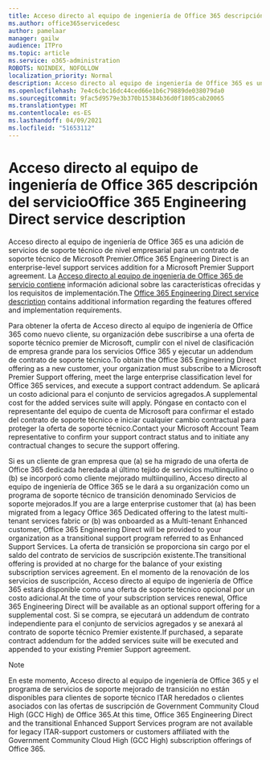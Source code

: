 ```yaml
---
title: Acceso directo al equipo de ingeniería de Office 365 descripción del servicio
ms.author: office365servicedesc
author: pamelaar
manager: gailw
audience: ITPro
ms.topic: article
ms.service: o365-administration
ROBOTS: NOINDEX, NOFOLLOW
localization_priority: Normal
description: Acceso directo al equipo de ingeniería de Office 365 es una adición de servicios de soporte técnico de nivel empresarial para un contrato de soporte técnico de Microsoft Premier. La Acceso directo al equipo de ingeniería de Office 365 de servicio contiene información adicional sobre las características ofrecidas y los requisitos de implementación.
ms.openlocfilehash: 7e4c6cbc16dc44ced66e1b6c79889de038079da0
ms.sourcegitcommit: 9fac5d9579e3b370b15384b36d0f1805cab20065
ms.translationtype: MT
ms.contentlocale: es-ES
ms.lasthandoff: 04/09/2021
ms.locfileid: "51653112"
---
```

# <a name="office-365-engineering-direct-service-description"></a><span data-ttu-id="9f7a6-104">Acceso directo al equipo de ingeniería de Office 365 descripción del servicio</span><span class="sxs-lookup"><span data-stu-id="9f7a6-104">Office 365 Engineering Direct service description</span></span>

<span data-ttu-id="9f7a6-105">Acceso directo al equipo de ingeniería de Office 365 es una adición de servicios de soporte técnico de nivel empresarial para un contrato de soporte técnico de Microsoft Premier.</span><span class="sxs-lookup"><span data-stu-id="9f7a6-105">Office 365 Engineering Direct is an enterprise-level support services addition for a Microsoft Premier Support agreement.</span></span> <span data-ttu-id="9f7a6-106">La [Acceso directo al equipo de ingeniería de Office 365 de servicio contiene](https://github.com/MicrosoftDocs/OfficeDocs-O365ServiceDescriptions/blob/master/Office%20365%20Engineering%20Direct%20-%20Svc%20Desc%20(25mar2019).pdf) información adicional sobre las características ofrecidas y los requisitos de implementación.</span><span class="sxs-lookup"><span data-stu-id="9f7a6-106">The [Office 365 Engineering Direct service description](https://github.com/MicrosoftDocs/OfficeDocs-O365ServiceDescriptions/blob/master/Office%20365%20Engineering%20Direct%20-%20Svc%20Desc%20(25mar2019).pdf) contains additional information regarding the features offered and implementation requirements.</span></span>

<span data-ttu-id="9f7a6-107">Para obtener la oferta de Acceso directo al equipo de ingeniería de Office 365 como nuevo cliente, su organización debe suscribirse a una oferta de soporte técnico premier de Microsoft, cumplir con el nivel de clasificación de empresa grande para los servicios Office 365 y ejecutar un addendum de contrato de soporte técnico.</span><span class="sxs-lookup"><span data-stu-id="9f7a6-107">To obtain the Office 365 Engineering Direct offering as a new customer, your organization must subscribe to a Microsoft Premier Support offering, meet the large enterprise classification level for Office 365 services, and execute a support contract addendum.</span></span> <span data-ttu-id="9f7a6-108">Se aplicará un costo adicional para el conjunto de servicios agregados.</span><span class="sxs-lookup"><span data-stu-id="9f7a6-108">A supplemental cost for the added services suite will apply.</span></span> <span data-ttu-id="9f7a6-109">Póngase en contacto con el representante del equipo de cuenta de Microsoft para confirmar el estado del contrato de soporte técnico e iniciar cualquier cambio contractual para proteger la oferta de soporte técnico.</span><span class="sxs-lookup"><span data-stu-id="9f7a6-109">Contact your Microsoft Account Team representative to confirm your support contract status and to initiate any contractual changes to secure the support offering.</span></span> 

<span data-ttu-id="9f7a6-110">Si es un cliente de gran empresa que (a) se ha migrado de una oferta de Office 365 dedicada heredada al último tejido de servicios multiinquilino o (b) se incorporó como cliente mejorado multiinquilino, Acceso directo al equipo de ingeniería de Office 365 se le dará a su organización como un programa de soporte técnico de transición denominado Servicios de soporte mejorados.</span><span class="sxs-lookup"><span data-stu-id="9f7a6-110">If you are a large enterprise customer that (a) has been migrated from a legacy Office 365 Dedicated offering to the latest multi-tenant services fabric or (b) was onboarded as a Multi-tenant Enhanced customer, Office 365 Engineering Direct will be provided to your organization as a transitional support program referred to as Enhanced Support Services.</span></span> <span data-ttu-id="9f7a6-111">La oferta de transición se proporciona sin cargo por el saldo del contrato de servicios de suscripción existente.</span><span class="sxs-lookup"><span data-stu-id="9f7a6-111">The transitional offering is provided at no charge for the balance of your existing subscription services agreement.</span></span> <span data-ttu-id="9f7a6-112">En el momento de la renovación de los servicios de suscripción, Acceso directo al equipo de ingeniería de Office 365 estará disponible como una oferta de soporte técnico opcional por un costo adicional.</span><span class="sxs-lookup"><span data-stu-id="9f7a6-112">At the time of your subscription services renewal, Office 365 Engineering Direct will be available as an optional support offering for a supplemental cost.</span></span> <span data-ttu-id="9f7a6-113">Si se compra, se ejecutará un addendum de contrato independiente para el conjunto de servicios agregados y se anexará al contrato de soporte técnico Premier existente.</span><span class="sxs-lookup"><span data-stu-id="9f7a6-113">If purchased, a separate contract addendum for the added services suite will be executed and appended to your existing Premier Support agreement.</span></span>

> [!NOTE]
> <span data-ttu-id="9f7a6-114">En este momento, Acceso directo al equipo de ingeniería de Office 365 y el programa de servicios de soporte mejorado de transición no están disponibles para clientes de soporte técnico ITAR heredados o clientes asociados con las ofertas de suscripción de Government Community Cloud High (GCC High) de Office 365.</span><span class="sxs-lookup"><span data-stu-id="9f7a6-114">At this time, Office 365 Engineering Direct and the transitional Enhanced Support Services program are not available for legacy ITAR-support customers or customers affiliated with the Government Community Cloud High (GCC High) subscription offerings of Office 365.</span></span>
